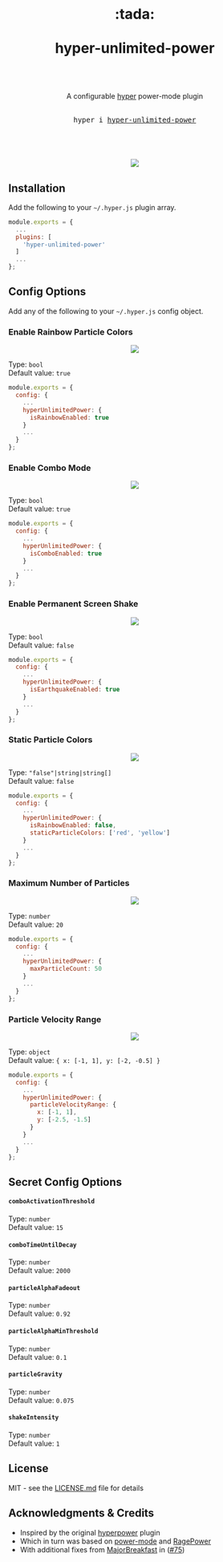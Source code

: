 <div align="center">
  <h1>
    <br />
    <div>:tada:</div>
    <br />
    <div>hyper-unlimited-power</div>
    <br />
  </h1>
  <br />
  <div>A configurable <a href="https://hyper.is/">hyper</a> power-mode plugin</div>
  <br />
  <pre>hyper i <a href="https://www.npmjs.com/package/hyper-unlimited-power">hyper-unlimited-power</a></pre>
  <br />
  <h1></h1>
</div>

<p align="center">
  <img src="https://user-images.githubusercontent.com/9451626/111384154-14196f80-86a1-11eb-80a6-e45583f61917.gif" />
</p>

## Installation

Add the following to your `~/.hyper.js` plugin array.

```javascript
module.exports = {
  ...
  plugins: [
    'hyper-unlimited-power'
  ]
  ...
};
```

## Config Options

Add any of the following to your `~/.hyper.js` config object.

### Enable Rainbow Particle Colors

<p align="center">
  <img src="https://user-images.githubusercontent.com/9451626/111384544-8d18c700-86a1-11eb-8f89-cc3c8fd1ad57.gif" />
</p>

Type: `bool`\
Default value: `true`

```javascript
module.exports = {
  config: {
    ...
    hyperUnlimitedPower: {
      isRainbowEnabled: true
    }
    ...
  }
};
```

### Enable Combo Mode

<p align="center">
  <img src="https://user-images.githubusercontent.com/9451626/111672467-e7d13080-8811-11eb-8653-d1f9d01f95b8.gif" />
</p>

Type: `bool`\
Default value: `true`

```javascript
module.exports = {
  config: {
    ...
    hyperUnlimitedPower: {
      isComboEnabled: true
    }
    ...
  }
};
```

### Enable Permanent Screen Shake

<p align="center">
  <img src="https://user-images.githubusercontent.com/9451626/111384472-74101600-86a1-11eb-895a-05f868b052c7.gif" />
</p>

Type: `bool`\
Default value: `false`

```javascript
module.exports = {
  config: {
    ...
    hyperUnlimitedPower: {
      isEarthquakeEnabled: true
    }
    ...
  }
};
```

### Static Particle Colors

<p align="center">
  <img src="https://user-images.githubusercontent.com/9451626/111384576-96a22f00-86a1-11eb-9a5e-83f304a2f9dc.gif" />
</p>

Type: `"false"|string|string[]`\
Default value: `false`

```javascript
module.exports = {
  config: {
    ...
    hyperUnlimitedPower: {
      isRainbowEnabled: false,
      staticParticleColors: ['red', 'yellow']
    }
    ...
  }
};
```

### Maximum Number of Particles

<p align="center">
  <img src="https://user-images.githubusercontent.com/9451626/111384710-be919280-86a1-11eb-9e5c-13a46396393b.gif" />
</p>

Type: `number`\
Default value: `20`

```javascript
module.exports = {
  config: {
    ...
    hyperUnlimitedPower: {
      maxParticleCount: 50
    }
    ...
  }
};
```

### Particle Velocity Range

<p align="center">
  <img src="https://user-images.githubusercontent.com/9451626/111384762-c7826400-86a1-11eb-92ec-01ad603798f3.gif" />
</p>

Type: `object`\
Default value: `{ x: [-1, 1], y: [-2, -0.5] }`

```javascript
module.exports = {
  config: {
    ...
    hyperUnlimitedPower: {
      particleVelocityRange: {
        x: [-1, 1],
        y: [-2.5, -1.5]
      }
    }
    ...
  }
};
```

## Secret Config Options

#### `comboActivationThreshold`

Type: `number`\
Default value: `15`

#### `comboTimeUntilDecay`

Type: `number`\
Default value: `2000`

#### `particleAlphaFadeout`

Type: `number`\
Default value: `0.92`

#### `particleAlphaMinThreshold`

Type: `number`\
Default value: `0.1`

#### `particleGravity`

Type: `number`\
Default value: `0.075`

#### `shakeIntensity`

Type: `number`\
Default value: `1`

## License

MIT - see the [LICENSE.md](https://github.com/eels/hyper-unlimited-power/blob/main/LICENSE.md) file for details

## Acknowledgments & Credits

* Inspired by the original [hyperpower](https://github.com/vercel/hyperpower) plugin
* Which in turn was based on [power-mode](https://atom.io/packages/power-mode) and [RagePower](https://github.com/itszero/rage-power)
* With additional fixes from [MajorBreakfast](https://github.com/MajorBreakfast) in ([#75](https://github.com/vercel/hyperpower/pull/75))
